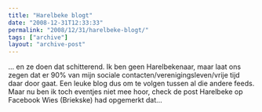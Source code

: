 ```yaml
---
title: "Harelbeke blogt"
date: "2008-12-31T12:33:33"
permalink: "2008/12/31/harelbeke-blogt/"
tags: ["archive"]
layout: "archive-post"
---
```

… en ze doen dat schitterend. Ik ben geen Harelbekenaar, maar laat ons zegen dat er 90% van mijn sociale contacten/verenigingsleven/vrije tijd daar door gaat. Een leuke blog dus om te volgen tussen al die andere feeds. Maar nu ben ik toch eventjes niet mee hoor, check de post Harelbeke op Facebook Wies (Briekske) had opgemerkt dat…
